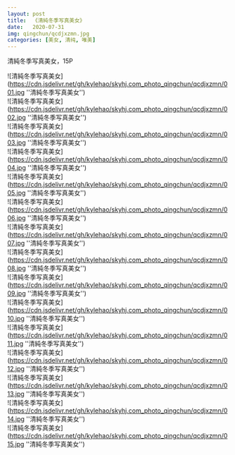```yaml
---
layout: post
title:  《清純冬季写真美女》
date:   2020-07-31
img: qingchun/qcdjxzmn.jpg
categories: [美女, 清纯, 唯美]
---
```


清純冬季写真美女，15P

![清純冬季写真美女](https://cdn.jsdelivr.net/gh/kylehao/skyhj.com_photo_qingchun/qcdjxzmn/001.jpg ''清純冬季写真美女'') <br>
![清純冬季写真美女](https://cdn.jsdelivr.net/gh/kylehao/skyhj.com_photo_qingchun/qcdjxzmn/002.jpg ''清純冬季写真美女'') <br>
![清純冬季写真美女](https://cdn.jsdelivr.net/gh/kylehao/skyhj.com_photo_qingchun/qcdjxzmn/003.jpg ''清純冬季写真美女'') <br>
![清純冬季写真美女](https://cdn.jsdelivr.net/gh/kylehao/skyhj.com_photo_qingchun/qcdjxzmn/004.jpg ''清純冬季写真美女'') <br>
![清純冬季写真美女](https://cdn.jsdelivr.net/gh/kylehao/skyhj.com_photo_qingchun/qcdjxzmn/005.jpg ''清純冬季写真美女'') <br>
![清純冬季写真美女](https://cdn.jsdelivr.net/gh/kylehao/skyhj.com_photo_qingchun/qcdjxzmn/006.jpg ''清純冬季写真美女'') <br>
![清純冬季写真美女](https://cdn.jsdelivr.net/gh/kylehao/skyhj.com_photo_qingchun/qcdjxzmn/007.jpg ''清純冬季写真美女'') <br>
![清純冬季写真美女](https://cdn.jsdelivr.net/gh/kylehao/skyhj.com_photo_qingchun/qcdjxzmn/008.jpg ''清純冬季写真美女'') <br>
![清純冬季写真美女](https://cdn.jsdelivr.net/gh/kylehao/skyhj.com_photo_qingchun/qcdjxzmn/009.jpg ''清純冬季写真美女'') <br>
![清純冬季写真美女](https://cdn.jsdelivr.net/gh/kylehao/skyhj.com_photo_qingchun/qcdjxzmn/010.jpg ''清純冬季写真美女'') <br>
![清純冬季写真美女](https://cdn.jsdelivr.net/gh/kylehao/skyhj.com_photo_qingchun/qcdjxzmn/011.jpg ''清純冬季写真美女'') <br>
![清純冬季写真美女](https://cdn.jsdelivr.net/gh/kylehao/skyhj.com_photo_qingchun/qcdjxzmn/012.jpg ''清純冬季写真美女'') <br>
![清純冬季写真美女](https://cdn.jsdelivr.net/gh/kylehao/skyhj.com_photo_qingchun/qcdjxzmn/013.jpg ''清純冬季写真美女'') <br>
![清純冬季写真美女](https://cdn.jsdelivr.net/gh/kylehao/skyhj.com_photo_qingchun/qcdjxzmn/014.jpg ''清純冬季写真美女'') <br>
![清純冬季写真美女](https://cdn.jsdelivr.net/gh/kylehao/skyhj.com_photo_qingchun/qcdjxzmn/015.jpg ''清純冬季写真美女'') <br>
